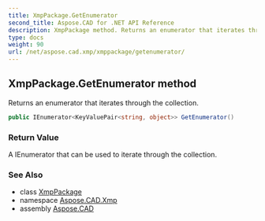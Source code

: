 ```yaml
---
title: XmpPackage.GetEnumerator
second_title: Aspose.CAD for .NET API Reference
description: XmpPackage method. Returns an enumerator that iterates through the collection
type: docs
weight: 90
url: /net/aspose.cad.xmp/xmppackage/getenumerator/
---
```

## XmpPackage.GetEnumerator method

Returns an enumerator that iterates through the collection.

```csharp
public IEnumerator<KeyValuePair<string, object>> GetEnumerator()
```

### Return Value

A IEnumerator that can be used to iterate through the collection.

### See Also

* class [XmpPackage](../)
* namespace [Aspose.CAD.Xmp](../../xmppackage/)
* assembly [Aspose.CAD](../../../)


